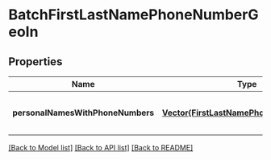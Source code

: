 # BatchFirstLastNamePhoneNumberGeoIn


## Properties
Name | Type | Description | Notes
------------ | ------------- | ------------- | -------------
**personalNamesWithPhoneNumbers** | [**Vector{FirstLastNamePhoneNumberGeoIn}**](FirstLastNamePhoneNumberGeoIn.md) |  | [optional] [default to nothing]


[[Back to Model list]](../README.md#models) [[Back to API list]](../README.md#api-endpoints) [[Back to README]](../README.md)


